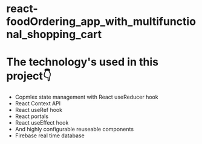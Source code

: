 # react-foodOrdering_app_with_multifunctional_shopping_cart
<h1>The technology's used in this project👇</h1>
<ul>
  <li>Copmlex state management with React useReducer hook</li>
  <li>React Context API</li>
  <li>React useRef hook</li>
  <li>React portals</li>
  <li>React useEffect hook</li>
  <li>And highly configurable reuseable components</li>
   <li>Firebase real time database</li>
</ul>
